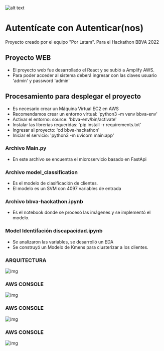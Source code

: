 ![alt text](https://71f5dd87-471e-4cda-bbd4-ff35f66518ff.s3.amazonaws.com/logo-ultimo.png)

# Autentícate con Autenticar(nos)

Proyecto creado por el equipo "Por Latam".
Para el Hackathon BBVA 2022

## Proyecto WEB
* El proyecto web fue desarrollado el React y se subió a Amplify AWS.
* Para poder acceder al sistema deberá ingresar con las claves usuario 'admin' y password 'admin'


## Procesamiento para desplegar el proyecto
* Es necesario crear un Máquina Virtual EC2 en AWS
* Recomendamos crear un entorno virtual: 'python3 -m venv bbva-env'
* Activar el entorno: source: 'bbva-env/bin/activate'
* Instalar las librerías requeridas: 'pip install -r requirements.txt'
* Ingresar al proyecto:  'cd bbva-hackathon'
* Iniciar el servicio: 'python3 -m uvicorn main:app'


### Archivo Main.py
* En este archivo se encuentra el microservicio basado en FastApi

### Archivo model_classification
* Es el modelo de clasificación de clientes. 
* El modelo es un SVM con 4097 variables de entrada


### Archivo bbva-hackathon.ipynb
* Es el notebook donde se procesó las imágenes y se implementó el modelo.

### Model Identifación discapacidad.ipynb
* Se analizaron las variables, se desarrolló un EDA
* Se construyó un Modelo de Kmens para clusterizar a los clientes.

### ARQUITECTURA

![img](https://71f5dd87-471e-4cda-bbd4-ff35f66518ff.s3.amazonaws.com/Arquitectura1.png)


### AWS CONSOLE 

![img](https://71f5dd87-471e-4cda-bbd4-ff35f66518ff.s3.amazonaws.com/Captura+de+Pantalla+2022-10-23+a+la(s)+17.54.03.png)

### AWS CONSOLE

![img](https://71f5dd87-471e-4cda-bbd4-ff35f66518ff.s3.amazonaws.com/Captura+de+Pantalla+2022-10-23+a+la(s)+17.54.21.png)

### AWS CONSOLE

![img](https://71f5dd87-471e-4cda-bbd4-ff35f66518ff.s3.amazonaws.com/Captura+de+Pantalla+2022-10-23+a+la(s)+17.54.29.png)

